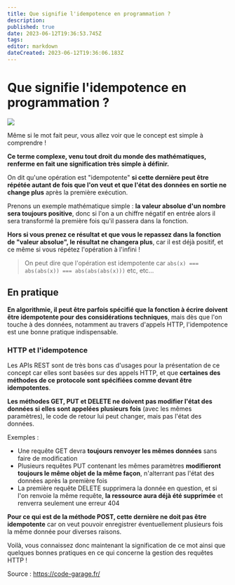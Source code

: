```yaml
---
title: Que signifie l'idempotence en programmation ?
description: 
published: true
date: 2023-06-12T19:36:53.745Z
tags: 
editor: markdown
dateCreated: 2023-06-12T19:36:06.183Z
---
```


# Que signifie l'idempotence en programmation ?

<img src="https://code-garage.fr/content/images/size/w2000/2021/02/marita-kavelashvili-ugnrXk1129g-unsplash.jpg">

Même si le mot fait peur, vous allez voir que le concept est simple à comprendre !

**Ce terme complexe, venu tout droit du monde des mathématiques, renferme en fait une signification très simple à définir.**

On dit qu'une opération est "idempotente" **si cette dernière peut être répétée autant de fois que l'on veut et que l'état des données en sortie ne change plus** après la première exécution.

Prenons un exemple mathématique simple : **la valeur absolue d'un nombre sera toujours positive**, donc si l'on a un chiffre négatif en entrée alors il sera transformé la première fois qu'il passera dans la fonction.

**Hors si vous prenez ce résultat et que vous le repassez dans la fonction de "valeur absolue", le résultat ne changera plus**, car il est déjà positif, et ce même si vous répétez l'opération à l'infini !

> On peut dire que l'opération est idempotente car `abs(x) === abs(abs(x)) === abs(abs(abs(x)))` etc, etc...

## En pratique
**En algorithmie, il peut être parfois spécifié que la fonction à écrire doivent être idempotente pour des considérations techniques**, mais dès que l'on touche à des données, notamment au travers d'appels HTTP, l'idempotence est une bonne pratique indispensable.

### HTTP et l'idempotence
Les APIs REST sont de très bons cas d'usages pour la présentation de ce concept car elles sont basées sur des appels HTTP, et que **certaines des méthodes de ce protocole sont spécifiées comme devant être idempotentes**.

**Les méthodes GET, PUT et DELETE ne doivent pas modifier l'état des données si elles sont appelées plusieurs fois** (avec les mêmes paramètres), le code de retour lui peut changer, mais pas l'état des données.

Exemples :

- Une requête GET devra **toujours renvoyer les mêmes données** sans faire de modification
- Plusieurs requêtes PUT contenant les mêmes paramètres **modifieront toujours le même objet de la même façon**, n'alterrant pas l'état des données après la première fois
- La première requête DELETE supprimera la donnée en question, et si l'on renvoie la même requête, **la ressource aura déjà été supprimée** et renverra seulement une erreur 404

**Pour ce qui est de la méthode POST, cette dernière ne doit pas être idempotente** car on veut pouvoir enregistrer éventuellement plusieurs fois la même donnée pour diverses raisons.

Voilà, vous connaissez donc maintenant la signification de ce mot ainsi que quelques bonnes pratiques en ce qui concerne la gestion des requêtes HTTP !

Source : https://code-garage.fr/